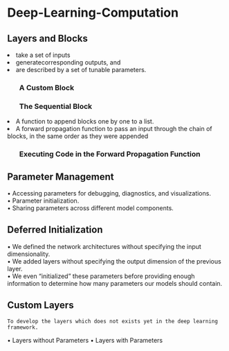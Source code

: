 # Deep-Learning-Computation

## Layers and Blocks
<li> take a set of inputs 
<li> generatecorresponding outputs, and 
<li> are described by a set of tunable parameters.

### <ol> A Custom Block
### <ol> The Sequential Block
  <li> A function to append blocks one by one to a list.
  <li> A forward propagation function to pass an input through the chain of blocks, in the same order as they were
      appended

### <ol> Executing Code in the Forward Propagation Function


## Parameter Management
• Accessing parameters for debugging, diagnostics, and visualizations. <br>
• Parameter initialization.<br>
• Sharing parameters across different model components.<br>

## Deferred Initialization
• We defined the network architectures without specifying the input dimensionality. <br>
• We added layers without specifying the output dimension of the previous layer. <br>
• We even “initialized” these parameters before providing enough information to determine how many parameters our models should contain.
    
## Custom Layers
    To develop the layers which does not exists yet in the deep learning framework.
• Layers without Parameters 
• Layers with Parameters
    
    
  
